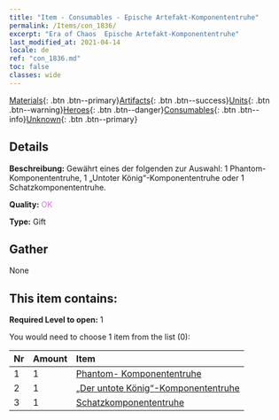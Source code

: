 ```yaml
---
title: "Item - Consumables - Epische Artefakt-Komponententruhe"
permalink: /Items/con_1836/
excerpt: "Era of Chaos  Epische Artefakt-Komponententruhe"
last_modified_at: 2021-04-14
locale: de
ref: "con_1836.md"
toc: false
classes: wide
---
```

 [Materials](/de/Items/){: .btn .btn--primary}[Artifacts](/de/Items/Artifacts/){: .btn .btn--success}[Units](/de/Items/Units/){: .btn .btn--warning}[Heroes](/de/Items/Heroes/){: .btn .btn--danger}[Consumables](/de/Items/Consumables/){: .btn .btn--info}[Unknown](/de/Items/Unknown/){: .btn .btn--primary}

## Details
 **Beschreibung:** Gewährt eines der folgenden zur Auswahl: 1 Phantom-Komponententruhe, 1 „Untoter König“-Komponententruhe oder 1 Schatzkomponententruhe.

 **Quality:** <span style="color: #DA70D6">OK</span>

 **Type:** Gift

## Gather

  None

## This item contains:

 **Required Level to open:** 1

 You would need to choose 1 item from the list (0):

  | Nr | Amount |     Item    |
  |:---|:-------|:------------|
  | 1 | 1 | [Phantom- Komponententruhe](/de/Items/con_1339/) | 
  | 2 | 1 | [„Der untote König“-Komponententruhe](/de/Items/con_1340/) | 
  | 3 | 1 | [Schatzkomponententruhe](/de/Items/con_1383/) | 
